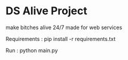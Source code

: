 # DS Alive Project

make bitches alive 24/7 made for web services

Requirements :
pip install -r requirements.txt

Run :
python main.py
